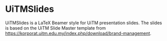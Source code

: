 # UiTMSlides
UiTMSlides is a LaTeX Beamer style for UiTM presentation slides.
The slides is based on the UiTM Slide Master template from https://korporat.uitm.edu.my/index.php/download/brand-management.
